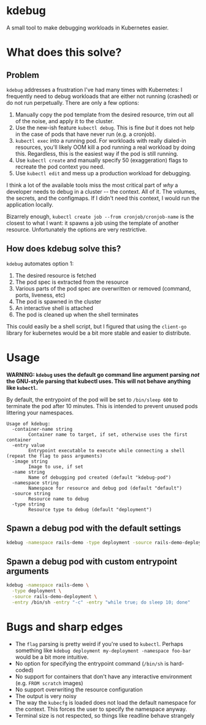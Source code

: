 # kdebug

A small tool to make debugging workloads in Kubernetes easier.

# What does this solve?

## Problem

`kdebug` addresses a frustration I've had many times with Kubernetes: I frequently need to debug
workloads that are either not running (crashed) or do not run perpetually. There are only a few
options:

1. Manually copy the pod template from the desired resource, trim out all of the noise, and apply it
   to the cluster.
2. Use the new-ish feature `kubectl debug`. This is fine _but_ it does not help in the case of pods
   that have never run (e.g. a cronjob).
3. `kubectl exec` into a running pod. For workloads with really dialed-in resources, you'll likely
   OOM kill a pod running a real workload by doing this. Regardless, this is the easiest way if the
   pod is still running.
4. Use `kubectl create` and manually specify 50 (exaggeration) flags to recreate the pod context you
   need.
5. Use `kubectl edit` and mess up a production workload for debugging.

I think a lot of the available tools miss the most critical part of _why_ a developer needs to debug
in a cluster -- the context. All of it. The volumes, the secrets, and the configmaps. If I didn't
need this context, I would run the application locally.

Bizarrely enough, `kubectl create job --from cronjob/cronjob-name` is the closest to what I want: it
spawns a job using the template of another resource. Unfortunately the options are very restrictive.

## How does kdebug solve this?

`kdebug` automates option 1:

1. The desired resource is fetched
2. The pod spec is extracted from the resource
3. Various parts of the pod spec are overwritten or removed (command, ports, liveness, etc)
4. The pod is spawned in the cluster
5. An interactive shell is attached
6. The pod is cleaned up when the shell terminates

This could easily be a shell script, but I figured that using the `client-go` library for kubernetes
would be a bit more stable and easier to distribute.

# Usage

**WARNING: `kdebug` uses the default go command line argument parsing _not_ the GNU-style parsing
that kubectl uses. This will not behave anything like `kubectl`.**

By default, the entrypoint of the pod will be set to `/bin/sleep 600` to terminate the pod after 10
minutes. This is intended to prevent unused pods littering your namespaces.

```
Usage of kdebug:
  -container-name string
    	Container name to target, if set, otherwise uses the first container
  -entry value
    	Entrypoint executable to execute while connecting a shell (repeat the flag to pass arguments)
  -image string
    	Image to use, if set
  -name string
    	Name of debugging pod created (default "kdebug-pod")
  -namespace string
    	Namespace for resource and debug pod (default "default")
  -source string
    	Resource name to debug
  -type string
    	Resource type to debug (default "deployment")
```

## Spawn a debug pod with the default settings

```sh
kdebug -namespace rails-demo -type deployment -source rails-demo-deployment
```

## Spawn a debug pod with custom entrypoint arguments

```sh
kdebug -namespace rails-demo \
  -type deployment \
  -source rails-demo-deployment \
  -entry /bin/sh -entry "-c" -entry "while true; do sleep 10; done"
```

# Bugs and sharp edges

- The `flag` parsing is pretty weird if you're used to `kubectl`. Perhaps something like `kdebug
  deployment my-deployment -namespace foo-bar` would be a bit more intuitive.
- No option for specifying the entrypoint command (`/bin/sh` is hard-coded)
- No support for containers that don't have any interactive environment (e.g. `FROM scratch` images)
- No support overwriting the resource configuration
- The output is very noisy
- The way the `kubecfg` is loaded does not load the default namespace for the context. This forces
  the user to specify the namespace anyway.
- Terminal size is not respected, so things like readline behave strangely
